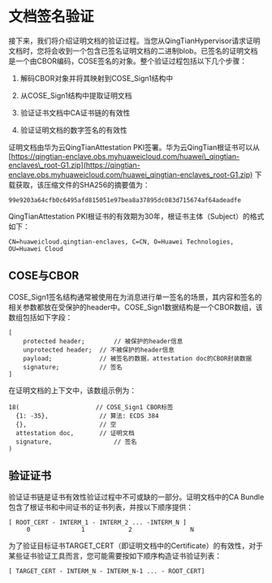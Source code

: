 # 文档签名验证<a name="ecs_03_1412"></a>

接下来，我们将介绍证明文档的验证过程。当您从QingTianHypervisor请求证明文档时，您将会收到一个包含已签名证明文档的二进制blob。已签名的证明文档是一个由CBOR编码，COSE签名的对象。整个验证过程包括以下几个步骤：

1. 解码CBOR对象并将其映射到COSE\_Sign1结构中

2. 从COSE\_Sign1结构中提取证明文档

3. 验证证书文档中CA证书链的有效性

4. 验证证明文档的数字签名的有效性

证明文档由华为云QingTianAttestation PKI签署。华为云QingTian根证书可以从[https://qingtian-enclave.obs.myhuaweicloud.com/huawei\_qingtian-enclaves\_root-G1.zip](https://qingtian-enclave.obs.myhuaweicloud.com/huawei_qingtian-enclaves_root-G1.zip)  下载获取，该压缩文件的SHA256的摘要值为：

```
99e9203a64cfb0c6495afd815051e97bea8a37895dc083d715674af64adeadfe
```

QingTianAttestation PKI根证书的有效期为30年，根证书主体（Subject）的格式如下：

```
CN=huaweicloud.qingtian-enclaves, C=CN, O=Huawei Technologies, OU=Huawei Cloud
```

## COSE与CBOR<a name="zh-cn_topic_0000001416806161_section11397268816"></a>

COSE\_Sign1签名结构通常被使用在为消息进行单一签名的场景，其内容和签名的相关参数都放在受保护的header中。COSE\_Sign1数据结构是一个CBOR数组，该数组包括如下字段：

```
[
    protected header;        // 被保护的header信息 
    unprotected header;  // 不被保护的header信息 
    payload;             // 被签名的数据，attestation doc的CBOR封装数据 
    signature;           // 签名 
]
```

在证明文档的上下文中，该数组示例为：

```
18(                     // COSE_Sign1 CBOR标签 
  {1: -35},              // 算法: ECDS 384 
  {},                    // 空 
  attestation doc,       // 证明文档 
  signature,                 // 签名 
)
```

## 验证证书<a name="zh-cn_topic_0000001416806161_section411819271192"></a>

验证证书链是证书有效性验证过程中不可或缺的一部分。证明文档中的CA Bundle包含了根证书和中间证书的证书列表，并按以下顺序提供：

```
[ ROOT_CERT - INTERM_1 - INTERM_2 ... -INTERM_N ]
     0              1            2                N
```

为了验证目标证书TARGET\_CERT（即证明文档中的Certificate）的有效性，对于某些证书验证工具而言，您可能需要按如下顺序构造证书验证列表：

```
[ TARGET_CERT - INTERM_N - INTERM_N-1 ... - ROOT_CERT]
```


